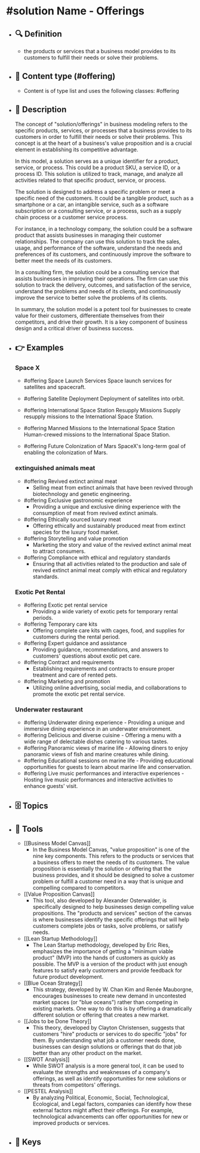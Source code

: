 # #solution Name - Offerings
- ## 🔍 Definition
  - the products or services that a business model provides to its customers to fulfill their needs or solve their problems.
- ## 📰 Content type (#offering)
  - Content is of type list and uses the following classes: #offering

- ## 📖 Description
  The concept of "solution/offerings" in business modeling refers to the specific products, services, or processes that a business provides to its customers in order to fulfill their needs or solve their problems. This concept is at the heart of a business's value proposition and is a crucial element in establishing its competitive advantage.
  
  In this model, a solution serves as a unique identifier for a product, service, or process. This could be a product SKU, a service ID, or a process ID. This solution is utilized to track, manage, and analyze all activities related to that specific product, service, or process.
  
  The solution is designed to address a specific problem or meet a specific need of the customers. It could be a tangible product, such as a smartphone or a car, an intangible service, such as a software subscription or a consulting service, or a process, such as a supply chain process or a customer service process.
  
  For instance, in a technology company, the solution could be a software product that assists businesses in managing their customer relationships. The company can use this solution to track the sales, usage, and performance of the software, understand the needs and preferences of its customers, and continuously improve the software to better meet the needs of its customers.
  
  In a consulting firm, the solution could be a consulting service that assists businesses in improving their operations. The firm can use this solution to track the delivery, outcomes, and satisfaction of the service, understand the problems and needs of its clients, and continuously improve the service to better solve the problems of its clients.
  
  In summary, the solution model is a potent tool for businesses to create value for their customers, differentiate themselves from their competitors, and drive their growth. It is a key component of business design and a critical driver of business success.
- ## 👉 Examples
  ### Space X
  - #offering Space Launch Services
  Space launch services for satellites and spacecraft.
  
  - #offering Satellite Deployment
  Deployment of satellites into orbit.
  
  - #offering International Space Station Resupply Missions
  Supply resupply missions to the International Space Station.
  
  - #offering Manned Missions to the International Space Station
  Human-crewed missions to the International Space Station.
  
  - #offering Future Colonization of Mars
  SpaceX's long-term goal of enabling the colonization of Mars.
  ### 
  
  ### extinguished animals meat
  - #offering Revived extinct animal meat
  	- Selling meat from extinct animals that have been revived through biotechnology and genetic engineering. 
  - #offering Exclusive gastronomic experience
  	- Providing a unique and exclusive dining experience with the consumption of meat from revived extinct animals. 
  - #offering Ethically sourced luxury meat
  	- Offering ethically and sustainably produced meat from extinct species for the luxury food market. 
  - #offering Storytelling and value promotion
  	- Marketing the story and value of the revived extinct animal meat to attract consumers. 
  - #offering Compliance with ethical and regulatory standards
  	- Ensuring that all activities related to the production and sale of revived extinct animal meat comply with ethical and regulatory standards.
  ### Exotic Pet Rental
  - #offering Exotic pet rental service
  	- Providing a wide variety of exotic pets for temporary rental periods.
  - #offering Temporary care kits
  	- Offering complete care kits with cages, food, and supplies for customers during the rental period.
  - #offering Expert guidance and assistance
  	- Providing guidance, recommendations, and answers to customers' questions about exotic pet care.
  - #offering Contract and requirements
  	- Establishing requirements and contracts to ensure proper treatment and care of rented pets.
  - #offering Marketing and promotion
  	- Utilizing online advertising, social media, and collaborations to promote the exotic pet rental service.
  ### Underwater restaurant
  - #offering Underwater dining experience
          - Providing a unique and immersive dining experience in an underwater environment.
  - #offering Delicious and diverse cuisine
          - Offering a menu with a wide range of delectable dishes catering to various tastes.
  - #offering Panoramic views of marine life
          - Allowing diners to enjoy panoramic views of fish and marine creatures while dining.
  - #offering Educational sessions on marine life
          - Providing educational opportunities for guests to learn about marine life and conservation.
  - #offering Live music performances and interactive experiences
          - Hosting live music performances and interactive activities to enhance guests' visit.
- ## 🗄️ Topics
  
- ## 🧰 Tools
  - [[Business Model Canvas]]
    - In the Business Model Canvas, "value proposition" is one of the nine key components. This refers to the products or services that a business offers to meet the needs of its customers. The value proposition is essentially the solution or offering that the business provides, and it should be designed to solve a customer problem or fulfill a customer need in a way that is unique and compelling compared to competitors.
  - [[Value Proposition Canvas]]
    - This tool, also developed by Alexander Osterwalder, is specifically designed to help businesses design compelling value propositions. The "products and services" section of the canvas is where businesses identify the specific offerings that will help customers complete jobs or tasks, solve problems, or satisfy needs.
  - [[Lean Startup Methodology]]
    - The Lean Startup methodology, developed by Eric Ries, emphasizes the importance of getting a "minimum viable product" (MVP) into the hands of customers as quickly as possible. The MVP is a version of the product with just enough features to satisfy early customers and provide feedback for future product development.
  - [[Blue Ocean Strategy]]
    - This strategy, developed by W. Chan Kim and Renée Mauborgne, encourages businesses to create new demand in uncontested market spaces (or "blue oceans") rather than competing in existing markets. One way to do this is by offering a dramatically different solution or offering that creates a new market.
  - [[Jobs to be Done Theory]]
    - This theory, developed by Clayton Christensen, suggests that customers "hire" products or services to do specific "jobs" for them. By understanding what job a customer needs done, businesses can design solutions or offerings that do that job better than any other product on the market.
  - [[SWOT Analysis]]
    - While SWOT analysis is a more general tool, it can be used to evaluate the strengths and weaknesses of a company's offerings, as well as identify opportunities for new solutions or threats from competitors' offerings.
  - [[PESTEL Analysis]]
    - By analyzing Political, Economic, Social, Technological, Ecological, and Legal factors, companies can identify how these external factors might affect their offerings. For example, technological advancements can offer opportunities for new or improved products or services.
- ## 🔑 Keys
  
